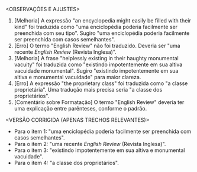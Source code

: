 <OBSERVAÇÕES E AJUSTES>
1. [Melhoria] A expressão "an encyclopedia might easily be filled with their kind" foi traduzida como "uma enciclopédia poderia facilmente ser preenchida com seu tipo". Sugiro "uma enciclopédia poderia facilmente ser preenchida com casos semelhantes".
2. [Erro] O termo "English Review" não foi traduzido. Deveria ser "uma recente _English Review_ (Revista Inglesa)".
3. [Melhoria] A frase "helplessly existing in their haughty monumental vacuity" foi traduzida como "existindo impotentemente em sua altiva vacuidade monumental". Sugiro "existindo impotentemente em sua altiva e monumental vacuidade" para maior clareza.
4. [Erro] A expressão "the proprietary class" foi traduzida como "a classe proprietária". Uma tradução mais precisa seria "a classe dos proprietários".
5. [Comentário sobre Formatação] O termo "English Review" deveria ter uma explicação entre parênteses, conforme o padrão.

<VERSÃO CORRIGIDA (APENAS TRECHOS RELEVANTES)>
- Para o item 1: "uma enciclopédia poderia facilmente ser preenchida com casos semelhantes".
- Para o item 2: "uma recente _English Review_ (Revista Inglesa)".
- Para o item 3: "existindo impotentemente em sua altiva e monumental vacuidade".
- Para o item 4: "a classe dos proprietários".